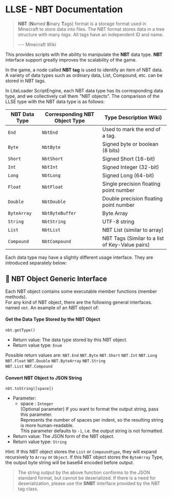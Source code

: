 # LLSE - NBT Documentation

> **NBT** (**N**amed **B**inary **T**ags) format is a storage format used in Minecraft to store data into files.
> The NBT format stores data in a tree structure with many *tags*. All tags have an independent ID and name.
>
> --- Minecraft Wiki

This provides scripts with the ability to manipulate the **NBT** data type. **NBT** interface support greatly improves the scalability of the game.

In the game, a node called **NBT tag** is used to identify an item of NBT data. A variety of data types such as ordinary data, List, Compound, etc. can be stored in NBT tags.

In LiteLoader ScriptEngine, each NBT data type has its corresponding data type, and we collectively call them "NBT objects".
The comparison of the LLSE type with the NBT data type is as follows:

| NBT Data Type | Corresponding NBT Object Type | Type Description Wiki)        |
| ----------- | ----------------- | ----------------------------- |
| `End`       | `NbtEnd`          | Used to mark the end of a tag.            |
| `Byte`      | `NbtByte`         | Signed byte or boolean (8 bits)   |
| `Short`     | `NbtShort`        | Signed Short (16-bit)          |
| `Int`       | `NbtInt`          | Signed Integer (32-bit)             |
| `Long`      | `NbtLong`         | Signed Long (64-bit)           |
| `Float`     | `NbtFloat`        | Single precision floating point number   |
| `Double`    | `NbtDouble`       | Double precision floating point number   |
| `ByteArray` | `NbtByteBuffer`   | Byte Array                      |
| `String`    | `NbtString`       | UTF-8 string                  |
| `List`      | `NbtList`         | NBT List (similar to array)       |
| `Compound`  | `NbtCompound`     | NBT Tags (Similar to a list of Key-Value pairs)|

Each data type may have a slightly different usage interface. They are introduced separately below:

## 🎈 NBT Object Generic Interface 

Each NBT object contains some executable member functions (member methods).  
For any kind of NBT object, there are the following general interfaces. named `nbt`. An example of an NBT object of:

#### Get the Data Type Stored by the NBT Object 

`nbt.getType()`

- Return value: The data type stored by this NBT object.
- Return value type: `Enum`

Possible return values are: `NBT.End` `NBT.Byte` `NBT.Short` `NBT.Int` `NBT.Long`   
`NBT.Float` `NBT.Double` `NBT.ByteArray` `NBT.String`  
`NBT.List` `NBT.Compound`

#### Convert NBT Object to JSON String 

`nbt.toString([space])`

- Parameter:
  - space : `Integer`  
    (Optional parameter) If you want to format the output string, pass this parameter.  
    Represents the number of spaces per indent, so the resulting string is more human-readable.  
    This parameter defaults to `-1`, i.e. the output string is not formatted.
- Return value: The JSON form of the NBT object.
- Return value type: `String`

Hint: If this NBT object stores the `List` or `Compoundtype`, they will expand recursively to `Array` or `Object`.
If this NBT object stores the `ByteArray` Type, the output byte string will be base64 encoded before output.

> The string output by the above function conforms to the JSON standard format, but cannot be deserialized.
> If there is a need for deserialization, please use the **SNBT** interface provided by the NBT tag class.

